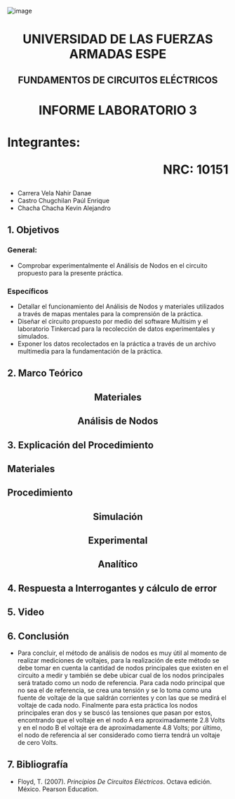 ![image](https://user-images.githubusercontent.com/93786746/140656495-1e9017c5-1622-4145-a547-0ebbe5014f3d.png)
# <p align=center> UNIVERSIDAD DE LAS FUERZAS ARMADAS ESPE 
## <p align=center> FUNDAMENTOS DE CIRCUITOS ELÉCTRICOS
# <p align=center>  INFORME LABORATORIO 3
# Integrantes: <p align=right> NRC: 10151
* Carrera Vela Nahir Danae
* Castro Chugchilan Paúl Enrique
* Chacha Chacha Kevin Alejandro
## 1. Objetivos
  ### General: 
  * Comprobar experimentalmente el Análisis de Nodos en el circuito propuesto para la presente práctica.
  ### Específicos
  * Detallar el funcionamiento del Análisis de Nodos y materiales utilizados a través de mapas mentales para la comprensión de la práctica.
  * Diseñar el circuito propuesto por medio del software Multisim y el laboratorio Tinkercad para la recolección de datos experimentales y simulados.
  * Exponer los datos recolectados en la práctica a través de un archivo multimedia para la fundamentación de la práctica.
## 2. Marco Teórico
  ## <p align=center> Materiales
  
  ## <p align=center> Análisis de Nodos

## 3. Explicación del Procedimiento
   ## Materiales

   ## Procedimiento

## <p align=center> Simulación

## <p align=center> Experimental
 
  ## <p align=center> Analítico


## 4. Respuesta a Interrogantes y cálculo de error


## 5. Video

## 6. Conclusión
  * Para concluir, el método de análisis de nodos es muy útil al momento de realizar mediciones de voltajes, para la realización de este método se debe tomar en cuenta la cantidad de nodos principales que existen en el circuito a medir y también se debe ubicar cual de los nodos principales será tratado como un nodo de referencia. Para cada nodo principal que no sea el de referencia, se crea una tensión y se lo toma como una fuente de voltaje de la que saldrán corrientes y con las que se medirá el voltaje de cada nodo. Finalmente para esta práctica los nodos principales eran dos y se buscó las tensiones que pasan por estos, encontrando que el voltaje en el nodo A era aproximadamente 2.8 Volts y en el nodo B el voltaje era de aproximadamente 4.8 Volts; por último, el nodo de referencia al ser considerado como tierra tendrá un voltaje de cero Volts.
## 7. Bibliografía
 * Floyd, T. (2007). _Principios De Circuitos Eléctricos_. Octava edición. México. Pearson Education.
